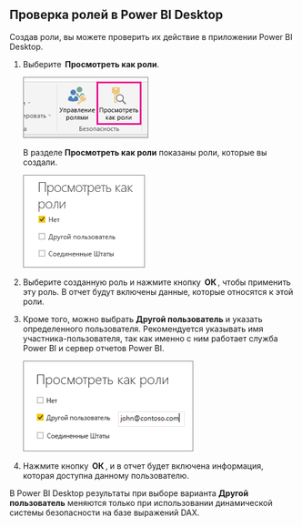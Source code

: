 ## <a name="validate-the-roles-within-power-bi-desktop"></a>Проверка ролей в Power BI Desktop
Создав роли, вы можете проверить их действие в приложении Power BI Desktop.

1. Выберите  **Просмотреть как роли**. 

    ![](./media/rls-desktop-view-as-roles/powerbi-desktop-rls-view-as-roles.png)

    В разделе **Просмотреть как роли** показаны роли, которые вы создали.

    ![](./media/rls-desktop-view-as-roles/powerbi-desktop-rls-view-as-roles-dialog.png)

3. Выберите созданную роль и нажмите кнопку  **ОК** , чтобы применить эту роль. В отчет будут включены данные, которые относятся к этой роли. 

4. Кроме того, можно выбрать **Другой пользователь** и указать определенного пользователя. Рекомендуется указывать имя участника-пользователя, так как именно с ним работает служба Power BI и сервер отчетов Power BI.

    ![](./media/rls-desktop-view-as-roles/powerbi-desktop-rls-other-user.png)

1. Нажмите кнопку  **ОК** , и в отчет будет включена информация, которая доступна данному пользователю. 

В Power BI Desktop результаты при выборе варианта **Другой пользователь** меняются только при использовании динамической системы безопасности на базе выражений DAX. 


